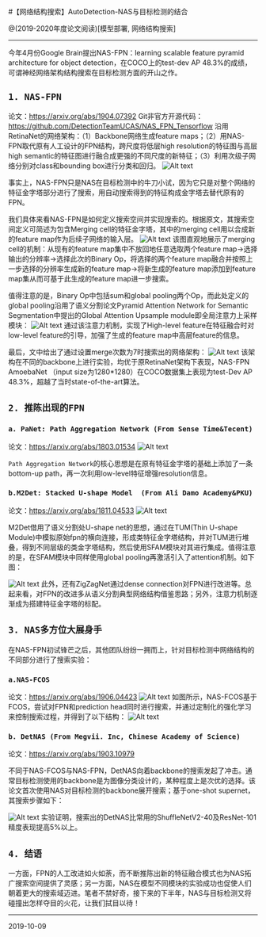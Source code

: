 #【网络结构搜索】AutoDetection-NAS与目标检测的结合

@(2019-2020年度论文阅读)[模型部署, 网络结构搜索]

-----------
今年4月份Google Brain提出NAS-FPN：learning scalable feature pyramid architecture for object detection，在COCO上的test-dev AP 48.3%的成绩，可谓神经网络架构结构搜索在目标检测方面的开山之作。

## `1. NAS-FPN`
论文：https://arxiv.org/abs/1904.07392
Git非官方开源代码： https://github.com/DetectionTeamUCAS/NAS_FPN_Tensorflow
沿用RetinaNet的网络架构：（1）Backbone网络生成feature maps；（2）用NAS-FPN取代原有人工设计的FPN结构，跨尺度将低层high resolution的特征图与高层high semantic的特征图进行融合成更强的不同尺度的新特征；（3）利用次级子网络分别对class和bounding box进行分类和回归。
![Alt text](/img/201910/1570627903462.png)

事实上，NAS-FPN只是NAS在目标检测中的牛刀小试，因为它只是对整个网络的特征金字塔部分进行了搜索，用自动搜索得到的特征构成金字塔去替代原有的FPN。

我们具体来看NAS-FPN是如何定义搜索空间并实现搜索的。根据原文，其搜索空间定义可简述为包含Merging cell的特征金字塔，其中的merging cell用以合成新的feature map作为后续子网络的输入层。
![Alt text](/img/201910/1570627933271.png)
该图直观地展示了merging cell的机制：从现有的feature map集中不放回地任意选取两个feature map$\rightarrow$选择输出的分辨率$\rightarrow$选择此次的Binary Op，将选择的两个feature map融合并按照上一步选择的分辨率生成新的feature map$\rightarrow$将新生成的feature map添加到feature map集从而可基于此生成的feature map进一步搜索。

值得注意的是，Binary Op中包括sum和global pooling两个Op，而此处定义的global pooling沿用了语义分割论文Pyramid Attention Network for Semantic Segmentation中提出的Global Attention Upsample module即全局注意力上采样模块：
![Alt text](/img/201910/1570628308957.png)
通过该注意力机制，实现了High-level feature在特征融合时对low-level feature的引导，加强了生成的feature map中高层feature的信息。

最后，文中给出了通过设置merge次数为7时搜索出的网络架构：
![Alt text](/img/201910/1570628396365.png)
该架构在不同的backbone上进行实验，均优于原RetinaNet架构下表现，NAS-FPN AmoebaNet （input size为1280*1280）在COCO数据集上表现为test-Dev AP 48.3%，超越了当时state-of-the-art算法。

## `2. 推陈出现的FPN`

### `a. PaNet: Path Aggregation Network (From Sense Time&Tecent)`
论文：https://arxiv.org/abs/1803.01534
![Alt text](/img/201910/1570628557986.png)


`Path Aggregation Network`的核心思想是在原有特征金字塔的基础上添加了一条bottom-up path，再一次利用low-level特征增强resolution信息。


### `b.M2Det: Stacked U-shape Model  (From Ali Damo Academy&PKU)`
论文：https://arxiv.org/abs/1811.04533
![Alt text](/img/201910/1570628640902.png)


M2Det借用了语义分割处U-shape net的思想，通过在TUM(Thin U-shape Module)中模拟原始fpn的横向连接，形成类特征金字塔结构，并对TUM进行堆叠，得到不同层级的类金字塔结构，然后使用SFAM模块对其进行集成。值得注意的是，在SFAM模块中同样使用global pooling再激活引入了attention机制。如下图：

![Alt text](/img/201910/1570628668269.png)
此外，还有ZigZagNet通过dense connection对FPN进行改进等。总起来看，对FPN的改进多从语义分割典型网络结构借鉴思路；另外，注意力机制逐渐成为搭建特征金字塔的标配。

## `3. NAS多方位大展身手`

在NAS-FPN初试锋芒之后，其他团队纷纷一拥而上，针对目标检测中网络结构的不同部分进行了搜索实验：

### `a.NAS-FCOS`
论文：https://arxiv.org/abs/1906.04423
![Alt text](/img/201910/1570628743975.png)
如图所示，NAS-FCOS基于FCOS，尝试对FPN和prediction head同时进行搜索，并通过定制化的强化学习来控制搜索过程，并得到了以下结构：
![Alt text](/img/201910/1570628761131.png)
### `b. DetNAS (From Megvii. Inc, Chinese Academy of Science)`
论文：https://arxiv.org/abs/1903.10979

不同于NAS-FCOS与NAS-FPN，DetNAS向着backbone的搜索发起了冲击。通常目标检测使用的backbone是为图像分类设计的，某种程度上是次优的选择。该论文首次使用NAS对目标检测的backbone展开搜索；基于one-shot supernet，其搜索步骤如下：

![Alt text](/img/201910/1570628799367.png)
实验证明，搜索出的DetNAS比常用的ShuffleNetV2-40及ResNet-101精度表现提高5%以上。

## `4. 结语`

一方面，FPN的人工改进如火如荼，而不断推陈出新的特征融合模式也为NAS拓广搜索空间提供了灵感；另一方面，NAS在模型不同模块的实验成功也促使人们朝着更大的搜索域迈进。笔者不禁好奇，接下来的下半年，NAS与目标检测又将碰撞出怎样夺目的火花，让我们拭目以待！

----
2019-10-09 
